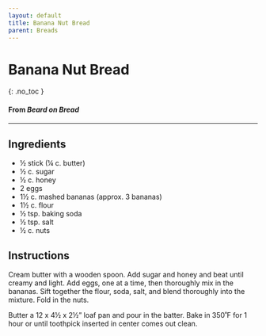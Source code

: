 ```yaml
---
layout: default
title: Banana Nut Bread
parent: Breads
---
```


# Banana Nut Bread
{: .no_toc }
#### From <i>Beard on Bread</i>
---

## Ingredients
<ul>
	<li>½ stick (¼ c. butter)</li>
	<li>½ c. sugar</li>
	<li>½ c. honey</li>
	<li>2 eggs</li>
	<li>1½ c. mashed bananas (approx. 3 bananas)</li>
	<li>1½ c. flour</li>
	<li>½ tsp. baking soda</li>
	<li>½ tsp. salt</li>
	<li>½ c. nuts</li>
</ul>

## Instructions
Cream butter with a wooden spoon. Add sugar and honey and
beat until creamy and light. Add eggs, one at a time, then thoroughly mix in
the bananas. Sift together the flour, soda, salt, and blend thoroughly into the
mixture. Fold in the nuts.

Butter a 12 x 4½ x 2½” loaf pan and pour in the batter. Bake
in 350˚F for 1 hour or until toothpick inserted in center comes out clean.